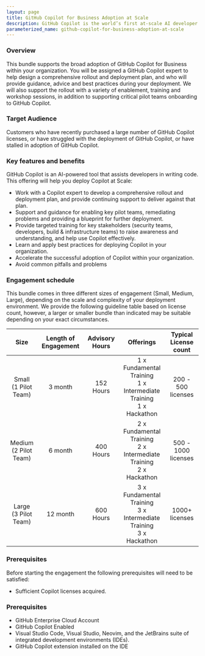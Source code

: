 ```yaml
---
layout: page
title: GitHub Copilot for Business Adoption at Scale 
description: GitHub Copilot is the world’s first at-scale AI developer tool. Sitting within the editor as a simple extension, GitHub Copilot draws context from a developer’s code to suggest new lines, entire functions, tests, and even complex algorithms.
parameterized_name: github-copilot-for-business-adoption-at-scale
---
```


### Overview

This bundle supports the broad adoption of GitHub Copilot for Business within your organization. You will be assigned a GitHub Copilot expert to help design a comprehensive rollout and deployment plan, and who will provide guidance, advice and best practices during your deployment. We will also support the rollout with a variety of enablement, training and workshop sessions, in addition to supporting critical pilot teams onboarding to GitHub Copilot.  

### Target Audience

Customers who have recently purchased a large number of GitHub Copilot licenses, or have struggled with the deployment of GitHub Copilot, or have stalled in adoption of GitHub Copilot.

### Key features and benefits

GitHub Copilot is an AI-powered tool that assists developers in writing code. This offering will help you deploy Copilot at Scale:

- Work with a Copilot expert to develop a comprehensive rollout and deployment plan, and provide continuing support to deliver against that plan.
- Support and guidance for enabling key pilot teams, remediating problems and providing a blueprint for further deployment.
- Provide targeted training for key stakeholders (security teams, developers, build & infrastructure teams) to raise awareness and understanding, and help use Copilot effectively.
- Learn and apply best practices for deploying Copilot in your organization.
- Accelerate the successful adoption of Copilot within your organization.
- Avoid common pitfalls and problems

### **Engagement schedule**

This bundle comes in three different sizes of engagement (Small, Medium, Large), depending on the scale and complexity of your deployment environment. We provide the following guideline table based on license count, however, a larger or smaller bundle than indicated may be suitable depending on your exact circumstances.

| Size  | Length of Engagement | Advisory Hours | Offerings | Typical License count |
|:---:|:---:|:---:|:---:|:---:|
| Small<br> (1 Pilot Team) | 3 month | 152 Hours | 1 x Fundamental Training<br> 1 x Intermediate Training<br> 1 x Hackathon |  200 - 500 licenses |
| Medium<br> (2 Pilot Team) | 6 month | 400 Hours | 2 x Fundamental Training<br> 2 x Intermediate Training<br> 2 x Hackathon |  500 - 1000 licenses |
| Large<br> (3 Pilot Team) | 12 month | 600 Hours | 3 x Fundamental Training<br> 3 x Intermediate Training<br> 3 x Hackathon |  1000+ licenses |

### **Prerequisites**

Before starting the engagement the following prerequisites will need to be satisfied:

- Sufficient Copilot licenses acquired.

### Prerequisites

- GitHub Enterprise Cloud Account
- GitHub Copilot Enabled
- Visual Studio Code, Visual Studio, Neovim, and the JetBrains suite of integrated development environments (IDEs).
- GitHub Copilot extension installed on the IDE
